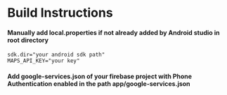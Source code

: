 # Build Instructions
#### Manually add local.properties if not already added by Android studio in root directory
```text
sdk.dir="your android sdk path"
MAPS_API_KEY="your key"
```
#### Add google-services.json of your firebase project with Phone Authentication enabled in the path app/google-services.json

